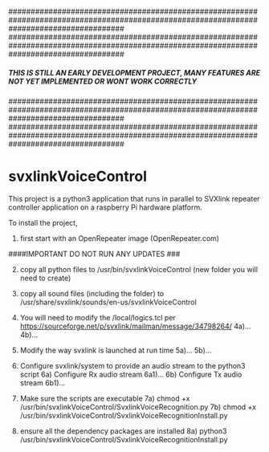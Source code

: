 ##########################################################################################################################################
##########################################################################################################################################
##### THIS IS STILL AN EARLY DEVELOPMENT PROJECT, MANY FEATURES ARE NOT YET IMPLEMENTED OR WONT WORK CORRECTLY ###########################
##########################################################################################################################################
##########################################################################################################################################
# svxlinkVoiceControl

This project is a python3 application that runs in parallel to SVXlink repeater controller application on a raspberry Pi hardware platform.

To install the project, 

1) first start with an OpenRepeater image (OpenRepeater.com)

####IMPORTANT DO NOT RUN ANY UPDATES ###

2) copy all python files to /usr/bin/svxlinkVoiceControl (new folder you will need to create)
3) copy all sound files (including the folder) to /usr/share/svxlink/sounds/en-us/svxlinkVoiceControl

4) You will need to modify the /local/logics.tcl per https://sourceforge.net/p/svxlink/mailman/message/34798264/
4a)...
4b)...

5) Modify the way svxlink is launched at run time
5a)...
5b)...

6) Configure svxlink/system to provide an audio stream to the python3 script
6a) Configure Rx audio stream
6a1)...
6b) Configure Tx audio stream
6b1)...

7) Make sure the scripts are executable
7a) chmod +x /usr/bin/svxlinkVoiceControl/SvxlinkVoiceRecognition.py
7b) chmod +x /usr/bin/svxlinkVoiceControl/SvxlinkVoiceRecognitionInstall.py

8) ensure all the dependency packages are installed
8a) python3 /usr/bin/svxlinkVoiceControl/SvxlinkVoiceRecognitionInstall.py
